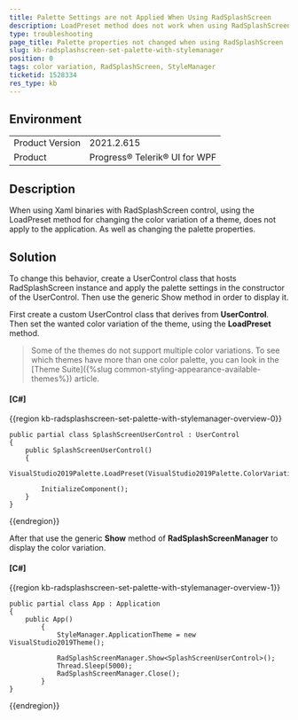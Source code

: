 ```yaml
---
title: Palette Settings are not Applied When Using RadSplashScreen
description: LoadPreset method does not work when using RadSplashScreen.
type: troubleshooting
page_title: Palette properties not changed when using RadSplashScreen
slug: kb-radsplashscreen-set-palette-with-stylemanager
position: 0
tags: color variation, RadSplashScreen, StyleManager
ticketid: 1528334
res_type: kb
---
```


## Environment
<table>
	<tbody>
		<tr>
			<td>Product Version</td>
			<td>2021.2.615</td>
		</tr>
		<tr>
			<td>Product</td>
			<td>Progress® Telerik® UI for WPF</td>
		</tr>
	</tbody>
</table>


## Description

When using Xaml binaries with RadSplashScreen control, using the LoadPreset method for changing the color variation of a theme, does not apply to the application. As well as changing the palette properties.

## Solution

To change this behavior, create a UserControl class that hosts RadSplashScreen instance and apply the palette settings in the constructor of the UserControl. Then use the generic Show method in order to display it.

First create a custom UserControl class that derives from **UserControl**. Then set the wanted color variation of the theme, using the **LoadPreset** method.

> Some of the themes do not support multiple color variations. To see which themes have more than one color palette, you can look in the [Theme Suite]({%slug common-styling-appearance-available-themes%}) article.

#### __[C#]__
{{region kb-radsplashscreen-set-palette-with-stylemanager-overview-0}}

    public partial class SplashScreenUserControl : UserControl
    {
    	public SplashScreenUserControl()
        {
        	VisualStudio2019Palette.LoadPreset(VisualStudio2019Palette.ColorVariation.Dark);
            
        	InitializeComponent();
        }
    }
{{endregion}}

After that use the generic **Show** method of **RadSplashScreenManager** to display the color variation.

#### __[C#]__
{{region kb-radsplashscreen-set-palette-with-stylemanager-overview-1}}

    public partial class App : Application
    {
    	public App()
        	{
            	StyleManager.ApplicationTheme = new VisualStudio2019Theme();
            	
            	RadSplashScreenManager.Show<SplashScreenUserControl>();
            	Thread.Sleep(5000);
            	RadSplashScreenManager.Close();
    		}
    }

{{endregion}}
